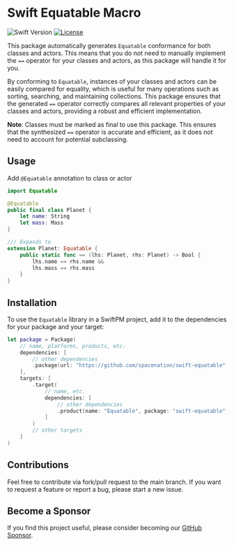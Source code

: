 # Swift Equatable Macro
![Swift Version](https://img.shields.io/badge/Swift-5.10-DE5D43)
[![License](https://img.shields.io/badge/License-MIT-blue)](LICENSE)

This package automatically generates `Equatable` conformance for both classes and actors. This means that you do not need to manually implement the `==` operator for your classes and actors, as this package will handle it for you.

By conforming to `Equatable`, instances of your classes and actors can be easily compared for equality, which is useful for many operations such as sorting, searching, and maintaining collections. This package ensures that the generated `==` operator correctly compares all relevant properties of your classes and actors, providing a robust and efficient implementation.

**Note**: Classes must be marked as final to use this package. This ensures that the synthesized `==` operator is accurate and efficient, as it does not need to account for potential subclassing.

## Usage

Add `@Equatable` annotation to class or actor 

```swift
import Equatable

@Equatable
public final class Planet {
    let name: String
    let mass: Mass
}

/// Expands to
extension Planet: Equatable {
    public static func == (lhs: Planet, rhs: Planet) -> Bool {
        lhs.name == rhs.name &&
        lhs.mass == rhs.mass
    }
}
```

## Installation

To use the `Equatable` library in a SwiftPM project, 
add it to the dependencies for your package and your target:

```swift
let package = Package(
    // name, platforms, products, etc.
    dependencies: [
        // other dependencies
        .package(url: "https://github.com/spacenation/swift-equatable", from: "1.0.0"),
    ],
    targets: [
        .target(
            // name, etc.
            dependencies: [
                // other dependencies
                .product(name: "Equatable", package: "swift-equatable")
            ]
        )
        // other targets
    ]
)
```

## Contributions

Feel free to contribute via fork/pull request to the main branch. If you want to request a feature or report a bug, please start a new issue.

## Become a Sponsor

If you find this project useful, please consider becoming our [GitHub Sponsor](https://github.com/sponsors/spacenation).
